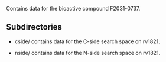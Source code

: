 Contains data for the bioactive compound F2031-0737.

## Subdirectories

- cside/ contains data for the C-side search space on rv1821.

- nside/ contains data for the N-side search space on rv1821.

